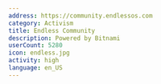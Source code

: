 ```yaml
---
address: https://community.endlessos.com
category: Activism
title: Endless Community
description: Powered by Bitnami
userCount: 5280
icon: endless.jpg
activity: high
language: en_US
---
```

